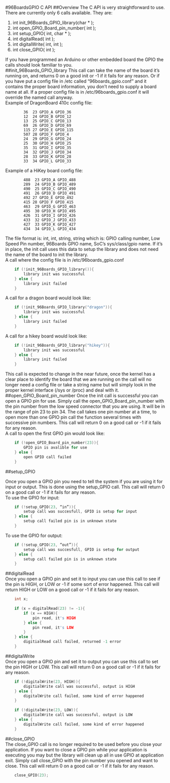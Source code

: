 #96BoardsGPIO C API
##Overview
The C API is very straightforward to use.  There are currently only 6 calls available. They are:  
 1. int init_96Boards_GPIO_library(char * );  
 2. int open_GPIO_Board_pin_number( int );  
 3. int setup_GPIO( int, char * );  
 4. int digitalRead( int );  
 5. int digitalWrite( int, int );  
 6. int close_GPIO( int );  


If you have programmed an Arduino or other embedded board the GPIO the calls should look familiar to you.  
##init_96Boards_GPIO_library
This call can take the name of the board it’s running on, and returns 0 on a good init or -1 if it fails for any reason.  Or if you have put a config file in /etc called “96boards_gpio.conf” and it contains the proper board information, you don’t need to supply a board name at all.  If a proper config file is in /etc/96boards_gpio.conf it will override the named call anyway.  
Example of DragonBoard 410c config file:  

```
        36  23 GPIO_A GPIO_36  
        12  24 GPIO_B GPIO_12  
        13  25 GPIO_C GPIO_13  
        69  26 GPIO_D GPIO_69  
        115 27 GPIO_E GPIO_115  
        507 28 GPIO_F GPIO_4  
        24  29 GPIO_G GPIO_24  
        25  30 GPIO_H GPIO_25  
        35  31 GPIO_I GPIO_35  
        34  32 GPIO_J GPIO_34  
        28  33 GPIO_K GPIO_28  
        33  34 GPIO_L GPIO_33
```

Example of a HiKey board config file:  

```
        488  23 GPIO_A GPIO_488  
        289  24 GPIO_B GPIO_489  
        490  25 GPIO_C GPIO_490  
        491  26 GPIO_D GPIO_491  
        492 27 GPIO_E GPIO_492  
        415 28 GPIO_F GPIO_415  
        463  29 GPIO_G GPIO_463  
        495  30 GPIO_H GPIO_495  
        426  31 GPIO_I GPIO_426  
        433  32 GPIO_J GPIO_433  
        427  33 GPIO_K GPIO_427  
        434  34 GPIO_L GPIO_434  
```

The file format is: int, int, string, string which is: GPIO calling number, Low Speed Pin number, 96Boards GPIO name, SoC’s sys/class/gpio name.  If it’s in place, the init call uses this data to setup the library and does not need the name of the board to init the library.  
A call where the config file is in /etc/96boards_gpio.conf  


```C  
    if (!init_96Boards_GPIO_library()){  
        library init was successful  
    } else {  
        library init failed
    }  
```


A call for a dragon board would look like:  


```C  
    if (!init_96Boards_GPIO_library("dragon")){  
        library init was successful  
    } else {  
        library init failed
    }  
```


A call for a hikey board would look like:  


```C  
    if (!init_96Boards_GPIO_library("hikey")){  
        library init was successful  
    } else {  
        library init failed
    }  
```


This call is expected to change in the near future, once the kernel has a clear place to identify the board that we are running on the call will no longer need a config file or take a string name but will simply look in the proper kernel interface (/sys or /proc) and deal with it.  
##open_GPIO_Board_pin_number
Once the init call is successful you can open a GPIO pin for use.  Simply call the open_GPIO_Board_pin_number with the pin number from the low speed connector that you are using.  It will be in the range of pin 23 to pin 34.  The call takes one pin number at a time, to open more than one GPIO pin call the function several times with successive pin numbers.  This call will return 0 on a good call or -1 if it fails for any reason.   
A call to open the first GPIO pin would look like:  


```C  
    if (!open_GPIO_Board_pin_number(23)){  
        GPIO pin is avalible for use  
    } else {  
        open GPIO call failed  
    }  
```


##setup_GPIO  


Once you open a GPIO pin you need to tell the system if you are using it for input or output.  This is done using the setup_GPIO call.  This call will return 0 on a good call or -1 if it fails for any reason.  
To use the GPIO for input:  


```C  
    if (!setup_GPIO(23, “in”)){  
        setup call was succesfull, GPIO is setup for input  
    } else {  
        setup call failed pin is in unknown state  
    }  
```


To use the GPIO for output:  


```C  
    if (!setup_GPIO(23, “out”)){  
        setup call was succesfull, GPIO is setup for output  
    } else {  
        setup call failed pin is in unknown state  
    }  
```


##digitalRead  
Once you open a GPIO pin and set it to input you can use this call to see if the pin is HIGH, or LOW or -1 if some sort of error happened.  This call will return HIGH or LOW on a good call or -1 if it fails for any reason.  


```C  
    int x;  
  
    if (x = digitalRead(23) != -1){  
        if (x == HIGH){  
            pin read, it's HIGH  
        } else {  
            pin read, it's LOW  
        }  
    } else {  
        digitialRead call failed, returned -1 error  
    }  
```


##digitalWrite  
Once you open a GPIO pin and set it to output you can use this call to set the pin HIGH or LOW.  This call will return 0 on a good call or -1 if it fails for any reason.  


```C  
    if (!digitalWrite(23, HIGH)){  
        digitialWrite call was successful, output is HIGH  
    } else {  
        digitalWrite call failed, some kind of error happened   
    }  
  
    if (!digitalWrite(23, LOW)){  
        digitialWrite call was successful, output is LOW  
    } else {  
        digitalWrite call failed, some kind of error happened 
    }  
```

##close_GPIO  
The close_GPIO call is no longer required to be used before you close your application.  If you want to close a GPIO pin while your application is executing you may but the library will clean up all in use GPIO at application exit. Simply call close_GPIO with the pin number you opened and want to close. This call will return 0 on a good call or -1 if it fails for any reason.  

```C  
    close_GPIO(23);  
```